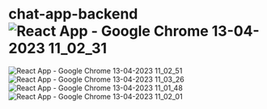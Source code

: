 # chat-app-backend![React App - Google Chrome 13-04-2023 11_02_31](https://user-images.githubusercontent.com/54906865/231663292-a7d30886-833e-4c70-b937-e54c2d0db047.png)
![React App - Google Chrome 13-04-2023 11_02_51](https://user-images.githubusercontent.com/54906865/231663305-2322f061-fa0d-47e1-a55d-b99474538540.png)
![React App - Google Chrome 13-04-2023 11_03_26](https://user-images.githubusercontent.com/54906865/231663308-28968b02-86b1-4fb3-a88e-f35abe160ee8.png)
![React App - Google Chrome 13-04-2023 11_01_48](https://user-images.githubusercontent.com/54906865/231663314-fa941e1a-cf4c-41a4-a02d-d45dfbbffe6c.png)
![React App - Google Chrome 13-04-2023 11_02_01](https://user-images.githubusercontent.com/54906865/231663350-188f6c62-a9ce-4783-b79f-b46bd90b0648.png)
